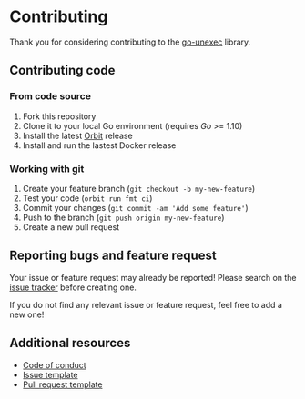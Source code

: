 # Contributing

Thank you for considering contributing to the [go-unexec](https://github.com/thegomachine/go-unexec) library. 

## Contributing code

### From code source

1. Fork this repository
2. Clone it to your local Go environment (requires *Go* >= 1.10)
3. Install the latest [Orbit](https://github.com/gulien/orbit) release
4. Install and run the lastest Docker release

### Working with git

1. Create your feature branch (`git checkout -b my-new-feature`)
2. Test your code (`orbit run fmt ci`)
3. Commit your changes (`git commit -am 'Add some feature'`)
4. Push to the branch (`git push origin my-new-feature`)
5. Create a new pull request

## Reporting bugs and feature request

Your issue or feature request may already be reported!
Please search on the [issue tracker](../../../issues) before creating one.

If you do not find any relevant issue or feature request, feel free to
add a new one!

## Additional resources

* [Code of conduct](CODE_OF_CONDUCT.md)
* [Issue template](ISSUE_TEMPLATE.md)
* [Pull request template](PULL_REQUEST_TEMPLATE.md)